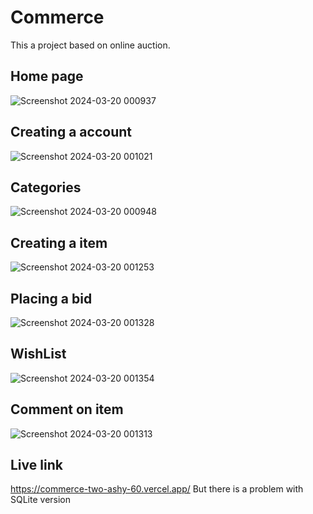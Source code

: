 # Commerce
This a project based on online auction.
## Home page
![Screenshot 2024-03-20 000937](https://github.com/krishna-o73/commerce/assets/121814056/068877bf-a9a6-4133-be7c-057ad2d377f7)
## Creating a account
![Screenshot 2024-03-20 001021](https://github.com/krishna-o73/commerce/assets/121814056/75bc7118-1cdc-4f47-928e-ad92d23035a8)

## Categories
![Screenshot 2024-03-20 000948](https://github.com/krishna-o73/commerce/assets/121814056/b1b54710-2263-45e2-a850-c35a727ca32c)

## Creating a item
![Screenshot 2024-03-20 001253](https://github.com/krishna-o73/commerce/assets/121814056/0cbe3068-167c-49e1-9481-b332b1fb1bd0)

## Placing a bid
![Screenshot 2024-03-20 001328](https://github.com/krishna-o73/commerce/assets/121814056/79e93d19-3b2d-4f13-9d36-ec19f23b2e4f)

## WishList
![Screenshot 2024-03-20 001354](https://github.com/krishna-o73/commerce/assets/121814056/fd4992a6-184d-422f-a9ea-91e97827f663)

## Comment on item
![Screenshot 2024-03-20 001313](https://github.com/krishna-o73/commerce/assets/121814056/1eacf411-2dd1-4285-ac99-60bed657cb26)

## Live link
https://commerce-two-ashy-60.vercel.app/
But there is a problem with SQLite version
